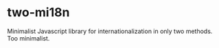 # two-mi18n

Minimalist Javascript library for internationalization in only two methods. Too minimalist.
